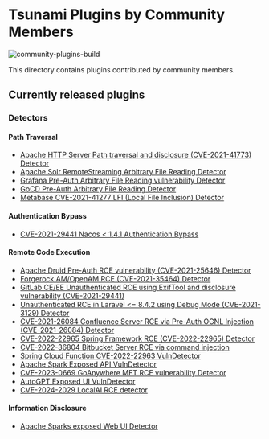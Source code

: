 # Tsunami Plugins by Community Members

![community-plugins-build](https://github.com/google/tsunami-security-scanner-plugins/workflows/community-plugins-build/badge.svg)

This directory contains plugins contributed by community members.

## Currently released plugins

### Detectors

#### Path Traversal
*   [Apache HTTP Server Path traversal and disclosure (CVE-2021-41773) Detector](https://github.com/google/tsunami-security-scanner-plugins/tree/master/community/detectors/apache_http_server_cve_2021_41773)
*   [Apache Solr RemoteStreaming Arbitrary File Reading Detector](https://github.com/google/tsunami-security-scanner-plugins/tree/master/community/detectors/apache_solr_arbitrary_file_reading)
*   [Grafana Pre-Auth Arbitrary File Reading vulnerability Detector](https://github.com/google/tsunami-security-scanner-plugins/tree/master/community/detectors/grafana_arbitrary_file_reading_cve_2021_43798)
*   [GoCD Pre-Auth Arbitrary File Reading Detector](https://github.com/google/tsunami-security-scanner-plugins/tree/master/community/detectors/gocd_arbitrary_file_reading)
*   [Metabase CVE-2021-41277 LFI (Local File Inclusion) Detector](https://github.com/google/tsunami-security-scanner-plugins/tree/master/community/detectors/metabase_cve_2021_41277)

#### Authentication Bypass
*   [CVE-2021-29441 Nacos < 1.4.1 Authentication Bypass](https://github.com/google/tsunami-security-scanner-plugins/tree/master/community/detectors/nacos_cve_2021_29441)

#### Remote Code Execution

*   [Apache Druid Pre-Auth RCE vulnerability (CVE-2021-25646) Detector](https://github.com/google/tsunami-security-scanner-plugins/tree/master/community/detectors/apache_druid_preauth_rce_cve_2021_25646)
*   [Forgerock AM/OpenAM RCE (CVE-2021-35464) Detector](https://github.com/google/tsunami-security-scanner-plugins/tree/master/community/detectors/rce/cve202135464)
*   [GitLab CE/EE Unauthenticated RCE using ExifTool and disclosure
    vulnerability
    (CVE-2021-29441)](https://github.com/google/tsunami-security-scanner-plugins/tree/master/community/detectors/gitlab_cve_2021_22205)
*   [Unauthenticated RCE in Laravel <= 8.4.2 using Debug Mode (CVE-2021-3129)
    Detector](https://github.com/google/tsunami-security-scanner-plugins/tree/master/community/detectors/laravel_cve_2021_3129)
*   [CVE-2021-26084 Confluence Server RCE via Pre-Auth OGNL Injection
    (CVE-2021-26084)
    Detector](https://github.com/google/tsunami-security-scanner-plugins/tree/master/community/detectors/confluence_cve_2021_26084)
*   [CVE-2022-22965 Spring Framework RCE (CVE-2022-22965) Detector](https://github.com/google/tsunami-security-scanner-plugins/tree/master/community/detectors/spring_framework_cve_2022_22965)
*   [CVE-2022-36804 Bitbucket Server RCE via command injection](https://github.com/google/tsunami-security-scanner-plugins/tree/master/community/detectors/bitbucket_cve_2022_36804)
*   [Spring Cloud Function CVE-2022-22963 VulnDetector](https://github.com/google/tsunami-security-scanner-plugins/tree/master/community/detectors/spring_cloud_function_cve_2022_22963)
*   [Apache Spark Exposed API VulnDetector](https://github.com/google/tsunami-security-scanner-plugins/tree/master/community/detectors/rce/apache_spark_exposed_api)
*   [CVE-2023-0669 GoAnywhere MFT RCE vulnerability Detector](https://github.com/google/tsunami-security-scanner-plugins/tree/master/community/detectors/goanywhere_cve_2023_0669)
*   [AutoGPT Exposed UI VulnDetector](https://github.com/google/tsunami-security-scanner-plugins/tree/master/community/detectors/autogpt_exposed_ui)
*   [CVE-2024-2029 LocalAI RCE detector](https://github.com/google/tsunami-security-scanner-plugins/tree/master/community/detectors/localai_cve_2024_2029)

#### Information Disclosure

*   [Apache Sparks exposed Web UI Detector](https://github.com/google/tsunami-security-scanner-plugins/tree/master/community/detectors/apache_spark_exposed_webui)
